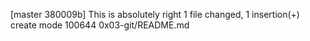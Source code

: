 [master 380009b] This is absolutely right
 1 file changed, 1 insertion(+)
 create mode 100644 0x03-git/README.md
